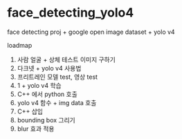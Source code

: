 # face_detecting_yolo4
face detecting proj + google open image dataset + yolo v4

loadmap 

1. 사람 얼굴 + 상체 테스트 이미지 구하기
2. 다크넷 + yolo v4 사용법 
3. 프리트레인 모델 test, 영상 test
4. 1 + yolo v4 학습
5. C++ 에서 python 호출
6. yolo v4 함수 + img data 호출
7. C++ 삽입
8. bounding box 그리기
9. blur 효과 적용
